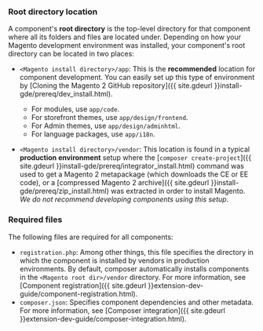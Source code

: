 <div markdown="1">

### Root directory location
A component's **root directory** is the top-level directory for that component where all its folders and files are located under. Depending on how your Magento development environment was installed, your component's root directory can be located in two places:

* `<Magento install directory>/app`: This is the **recommended** location for component development. You can easily set up this type of environment by [Cloning the Magento 2 GitHub repository]({{ site.gdeurl }}install-gde/prereq/dev_install.html).

  * For modules, use `app/code`.
  * For storefront themes, use `app/design/frontend`.
  * For Admin themes, use `app/design/adminhtml`.
  * For language packages, use `app/i18n`.

* `<Magento install directory>/vendor`: This location is found in a typical **production environment** setup where the [`composer create-project`]({{ site.gdeurl }}install-gde/prereq/integrator_install.html) command was used to get a Magento 2 metapackage (which downloads the CE or EE code), or a [compressed Magento 2 archive]({{ site.gdeurl }}install-gde/prereq/zip_install.html) was extracted in order to install Magento. *We do not recommend developing components using this setup*.

### Required files
The following files are required for all components:

*	`registration.php`: Among other things, this file specifies the directory in which the component is installed by vendors in production environments. By default, composer automatically installs components in the `<Magento root dir>/vendor` directory. For more information, see [Component registration]({{ site.gdeurl }}extension-dev-guide/component-registration.html).
*	`composer.json`: Specifies component dependencies and other metadata. For more information, see [Composer integration]({{ site.gdeurl }}extension-dev-guide/composer-integration.html).
